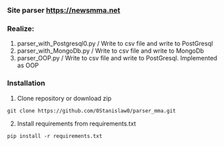 ### Site parser https://newsmma.net
 
 ### Realize:
 1. parser_with_Postgresql0.py / Write to csv file and write to PostGresql
 2. parser_with_MongoDb.py / Write to csv file and write to MongoDb
 3. parser_OOP.py / Write to csv file and write to PostGresql. Implemented as OOP

### Installation
1. Clone repository or download zip
```
git clone https://github.com/0Stanislaw0/parser_mma.git
```
2. Install requirements
 from requirements.txt
```
pip install -r requirements.txt
